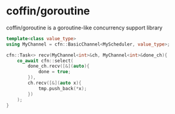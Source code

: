 # coffin/goroutine

coffin/goroutine is a goroutine-like concurrency support library
```C++:sample.cpp
template<class value_type>
using MyChannel = cfn::BasicChannel<MyScheduler, value_type>;

cfn::Task<> recv(MyChannel<int>&ch, MyChannel<int>&done_ch){
    co_await cfn::select(
        done_ch.recv([&](auto){
            done = true;
        }),
        ch.recv([&](auto x){
            tmp.push_back(*x);
        })
    );
}
```